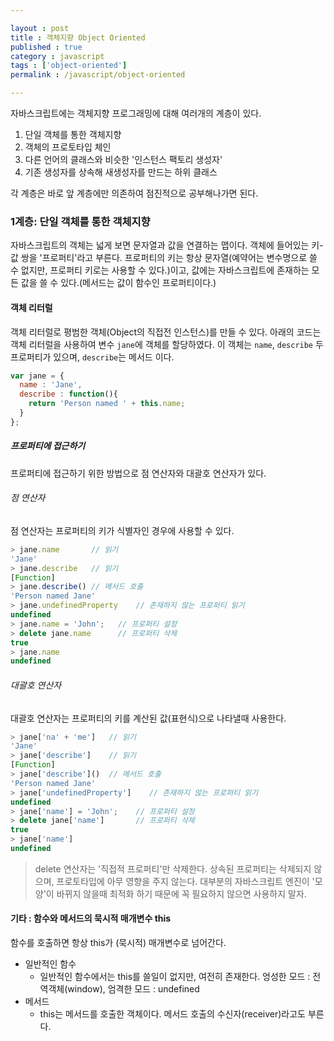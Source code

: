 ```yaml
---

layout : post
title : 객체지향 Object Oriented
published : true
category : javascript
tags : ['object-oriented']
permalink : /javascript/object-oriented

---
```


자바스크립트에는 객체지향 프로그래밍에 대해 여러개의 계층이 있다.

1. 단일 객체를 통한 객체지향
2. 객체의 프로토타입 체인
3. 다른 언어의 클래스와 비슷한 '인스턴스 팩토리 생성자'
4. 기존 생성자를 상속해 새생성자를 만드는 하위 클래스

각 계층은 바로 앞 계층에만 의존하여 점진적으로 공부해나가면 된다.

### 1계층: 단일 객체를 통한 객체지향

자바스크립트의 객체는 넓게 보면 문자열과 값을 연결하는 맵이다. 객체에 들어있는 키-값 쌍을 '프로퍼티'라고 부른다.
프로퍼티의 키는 항상 문자열(예약어는 변수명으로 쓸 수 없지만, 프로퍼티 키로는 사용할 수 있다.)이고, 값에는 자바스크립트에 존재하는 모든 값을 쓸 수 있다.(메서드는 값이 함수인 프로퍼티이다.)


#### 객체 리터럴

객체 리터럴로 평범한 객체(Object의 직접전 인스턴스)를 만들 수 있다.
아래의 코드는 객체 리터럴을 사용하여 변수 `jane`에 객체를 할당하였다. 
이 객체는 `name`, `describe` 두 프로퍼티가 있으며, `describe`는 메서드 이다.

```javascript
var jane = {
  name : 'Jane',
  describe : function(){
    return 'Person named ' + this.name;
  }
};
```

##### 프로퍼티에 접근하기

프로퍼티에 접근하기 위한 방법으로 점 연산자와 대괄호 연산자가 있다.

###### 점 연산자

점 연산자는 프로퍼티의 키가 식별자인 경우에 사용할 수 있다.

```javascript
> jane.name       // 읽기
'Jane'
> jane.describe   // 읽기
[Function]
> jane.describe() // 메서드 호출
'Person named Jane'
> jane.undefinedProperty    // 존재하지 않는 프로퍼티 읽기
undefined
> jane.name = 'John';   // 프로퍼티 설정
> delete jane.name      // 프로퍼티 삭제
true
> jane.name
undefined
```

###### 대괄호 연산자

대괄호 연산자는 프로퍼티의 키를 계산된 값(표현식)으로 나타낼때 사용한다.

```javascript
> jane['na' + 'me']   // 읽기
'Jane'
> jane['describe']    // 읽기
[Function]
> jane['describe']()  // 메서드 호출
'Person named Jane'
> jane['undefinedProperty']    // 존재하지 않는 프로퍼티 읽기
undefined
> jane['name'] = 'John';    // 프로퍼티 설정
> delete jane['name']       // 프로퍼티 삭제
true
> jane['name']
undefined
```

> delete 연산자는 '직접적 프로퍼티'만 삭제한다. 상속된 프로퍼티는 삭제되지 않으며, 프로토타입에 아무 영향을 주지 않는다.
> 대부분의 자바스크립트 엔진이 '모양'이 바뀌지 않을때 최적화 하기 때문에 꼭 필요하지 않으면 사용하지 말자. 


#### 기타 : 함수와 메서드의 묵시적 매개변수 this

함수를 호출하면 항상 this가 (묵시적) 매개변수로 넘어간다.

- 일반적인 함수
  - 일반적인 함수에서는 this를 쓸일이 없지만, 여전히 존재한다. 엉성한 모드 : 전역객체(window), 엄격한 모드 : undefined
- 메서드
  - this는 메서드를 호출한 객체이다. 메서드 호출의 수신자(receiver)라고도 부른다.
